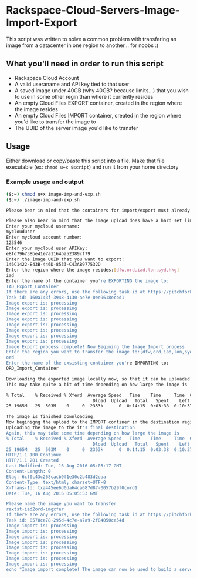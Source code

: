 # Rackspace-Cloud-Servers-Image-Import-Export
This script was written to solve a common problem with transfering an image from a datacenter in one region to another... for noobs :)

## What you'll need in order to run this script
* Rackspace Cloud Account
* A valid useraname and API key tied to that user
* A saved image under 40GB (why 40GB? because limits...) that you wish to use in some other regin than where it currently resides
* An empty Cloud Files EXPORT container, created in the region where the image resides
* An empty Cloud Files IMPORT container, created in the region where you'd like to transfer the image to
* The UUID of the server image you'd like to transfer

## Usage
Either download or copy/paste this script into a file. Make that file executable (ex: ``chmod u+x $script``)
and run it from your home directory

### Example usage and output
```sh
($:~) chmod u+x image-imp-and-exp.sh
($:~) ./image-imp-and-exp.sh

Please bear in mind that the containers for import/export must already exist in the source and destination regions in order for this script to run successfully

Please also bear in mind that the image upload does have a hard set limit of 40GB, in other words if the size of image you are attempting to transfer is greater than 40GB, this will fail
Enter your mycloud username:
myclouduser
Enter mycloud account number:
123546
Enter your mycloud user APIKey:
e8fd796738be41e7a1164ba52389cf79
Enter the image UUID that you want to export:
146C1422-E43B-446D-8533-C43AB977532D
Enter the region where the image resides:[dfw,ord,iad,lon,syd,hkg]
iad
Enter the name of the container you're EXPORTING the image to:
IAD_Export_Container
If there are any errors, use the following task id at https://pitchfork.cloudapi.co/images/#get_task_details-images for more details
Task id: 160a143f-3948-4130-ae7e-0ee9618ecbd1
Image export is: processing
Image export is: processing
Image export is: processing
Image export is: processing
Image export is: processing
Image export is: processing
Image export is: processing
Image export is: processing
Image Export process complete! Now Begining the Image Import process
Enter the region you want to transfer the image to:[dfw,ord,iad,lon,syd,hkg]
ord
Enter the name of the exsisting container you're IMPORTING to:
ORD_Import_Container

Downloading the exported image locally now, so that it can be uploaded to the export container
This may take quite a bit of time depending on how large the image is

% Total    % Received % Xferd  Average Speed   Time    Time     Time  Current
                                 Dload  Upload   Total   Spent    Left  Speed
25 1965M   25  503M    0     0  2353k      0  0:14:15  0:03:38  0:10:37 2098k

The image is finished downloading
Now beginigng the upload to the IMPORT continer in the destination region
Uploading the image to the it's final destination
Again, this may take some time depending on how large the image is
% Total    % Received % Xferd  Average Speed   Time    Time     Time  Current
                                 Dload  Upload   Total   Spent    Left  Speed
25 1965M   25  503M    0     0  2353k      0  0:14:15  0:03:38  0:10:37 2098k
HTTP/1.1 100 Continue
HTTP/1.1 201 Created
Last-Modified: Tue, 16 Aug 2016 05:05:17 GMT
Content-Length: 0
Etag: 6cf0c43c268cacb9f1e30c2b483d2eaa
Content-Type: text/html; charset=UTF-8
X-Trans-Id: txa445ee6d0da64ca687d87-0057b29f0cord1
Date: Tue, 16 Aug 2016 05:05:53 GMT

Please name the image you want to transfer
raxtst-iad2ord-imgxfer
If there are any errors, use the following task id at https://pitchfork.cloudapi.co/images/#get_task_details-images for more details
Task id: 8578ce78-295d-4c7e-a7a9-2f84050ce54d
Image import is: processing
Image import is: processing
Image import is: processing
Image import is: processing
Image import is: processing
Image import is: processing
Image import is: processing
Image import is: processing
echo "Image import complete! The image can now be used to build a server in the new region."
```
